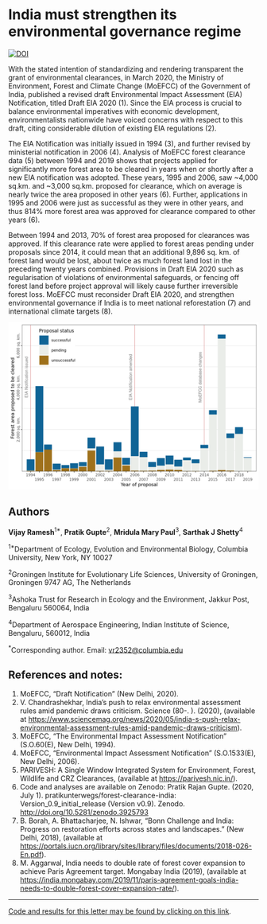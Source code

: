 # India must strengthen its environmental governance regime

[![DOI](https://zenodo.org/badge/276123653.svg)](https://zenodo.org/badge/latestdoi/276123653)

With the stated intention of standardizing and rendering transparent the grant of environmental clearances, in March 2020, the Ministry of Environment, Forest and Climate Change (MoEFCC) of the Government of India, published a revised draft Environmental Impact Assessment (EIA) Notification, titled Draft EIA 2020 (1). Since the EIA process is crucial to balance environmental imperatives with economic development, environmentalists nationwide have voiced concerns with respect to this draft, citing considerable dilution of existing EIA regulations (2). 

The EIA Notification was initially issued in 1994 (3), and further revised by ministerial notification in 2006 (4). Analysis of MoEFCC forest clearance data (5) between 1994 and 2019 shows that projects applied for significantly more forest area to be cleared in years when or shortly after a new EIA notification was adopted. These years, 1995 and 2006, saw ~4,000 sq.km. and ~3,000 sq.km. proposed for clearance, which on average is nearly twice the area proposed in other years (6). Further, applications in 1995 and 2006 were just as successful as they were in other years, and thus 814% more forest area was approved for clearance compared to other years (6). 

Between 1994 and 2013, 70% of forest area proposed for clearances was approved. If this clearance rate were applied to forest areas pending under proposals since 2014, it could mean that an additional 9,896 sq. km. of forest land would be lost, about twice as much forest land lost in the preceding twenty years combined. Provisions in Draft EIA 2020 such as regularisation of violations of environmental safeguards, or fencing off forest land before project approval will likely cause further irreversible forest loss. MoEFCC must reconsider Draft EIA 2020, and strengthen environmental governance if India is to meet national reforestation (7) and international climate targets (8).

![Forest area applied to be cleared 1994 -- 2020. Colours represent the outcomes of the applications.](https://github.com/pratikunterwegs/forest-clearance-india/blob/master/Figures/fig_area_by_year.png)

## Authors

**Vijay Ramesh**<sup>1*</sup>, **Pratik Gupte**<sup>2</sup>, **Mridula Mary Paul**<sup>3</sup>, **Sarthak J Shetty**<sup>4</sup>

<sup>1*</sup>Department of Ecology, Evolution and Environmental Biology, Columbia University, New York, NY 10027

<sup>2</sup>Groningen Institute for Evolutionary Life Sciences, University of Groningen, Groningen 9747 AG, The Netherlands

<sup>3</sup>Ashoka Trust for Research in Ecology and the Environment, Jakkur Post, Bengaluru 560064, India

<sup>4</sup>Department of Aerospace Engineering, Indian Institute of Science, Bengaluru, 560012, India

<sup>*</sup>Corresponding author. Email: vr2352@columbia.edu 

## References and notes:

1. MoEFCC, “Draft Notification” (New Delhi, 2020).
2. V. Chandrashekhar, India’s push to relax environmental assessment rules amid pandemic draws criticism. Science (80-. ). (2020), (available at https://www.sciencemag.org/news/2020/05/india-s-push-relax-environmental-assessment-rules-amid-pandemic-draws-criticism).
3. MoEFCC, “The Environmental Impact Assessment Notification” (S.O.60(E), New Delhi, 1994).
4. MoEFCC, “Environmental Impact Assessment Notification” (S.O.1533(E), New Delhi, 2006).
5. PARIVESH: A Single Window Integrated System for Environment, Forest, Wildlife and CRZ Clearances, (available at https://parivesh.nic.in/).
6. Code and analyses are available on Zenodo: Pratik Rajan Gupte. (2020, July 1). pratikunterwegs/forest-clearance-india: Version_0.9_initial_release (Version v0.9). Zenodo. http://doi.org/10.5281/zenodo.3925793
7. B. Borah, A. Bhattacharjee, N. Ishwar, “Bonn Challenge and India: Progress on restoration efforts across states and landscapes.” (New Delhi, 2018), (available at https://portals.iucn.org/library/sites/library/files/documents/2018-026-En.pdf).
8. M. Aggarwal, India needs to double rate of forest cover expansion to achieve Paris Agreement target. Mongabay India (2019), (available at https://india.mongabay.com/2019/11/paris-agreement-goals-india-needs-to-double-forest-cover-expansion-rate/).

---

[Code and results for this letter may be found by clicking on this link](https://pratikunterwegs.github.io/forest-clearance-india/).
